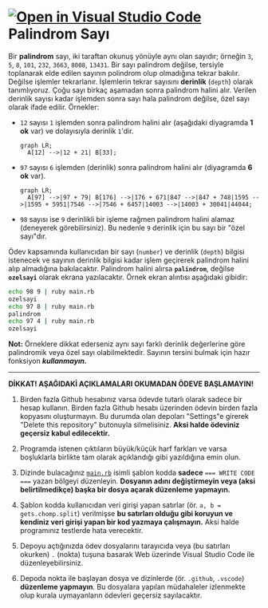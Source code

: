 [![Open in Visual Studio Code](https://classroom.github.com/assets/open-in-vscode-c66648af7eb3fe8bc4f294546bfd86ef473780cde1dea487d3c4ff354943c9ae.svg)](https://classroom.github.com/online_ide?assignment_repo_id=9518738&assignment_repo_type=AssignmentRepo)
Palindrom Sayı
==============

Bir **palindrom** sayı, iki taraftan okunuş yönüyle aynı olan sayıdır; örneğin `3`, `5`, `8`, `101`, `232`, `3663`, `8008`, `13431`. Bir sayı palindrom değilse, tersiyle toplanarak elde edilen sayının polindrom olup olmadığına tekrar bakılır. Değilse işlemler tekrarlanır. İşlemlerin tekrar sayısını **derinlik** (`depth`) olarak tanımlıyoruz. Çoğu sayı birkaç aşamadan sonra palindrom halini alır. Verilen derinlik sayısı kadar işlemden sonra sayı hala palindrom değilse, özel sayı olarak ifade edilir.  Örnekler:

- `12` sayısı `1` işlemden sonra palindrom halini alır (aşağıdaki diyagramda **1 ok** var) ve dolayısıyla derinlik `1`'dir.

   ```mermaid
   graph LR;
     A[12] -->|12 + 21| B[33];
   ```
- `97` sayısı `6` işlemden (derinlik) sonra palindrom halini alır (diyagramda **6 ok** var).

   ```mermaid
   graph LR;
     A[97] -->|97 + 79| B[176] -->|176 + 671|847 -->|847 + 748|1595 -->|1595 + 5951|7546 -->|7546 + 6457|14003 -->|14003 + 30041|44044;
   ```
   
-  `98` sayısı ise `9` derinlikli bir işleme rağmen palindrom halini alamaz (deneyerek görebilirsiniz).  Bu nedenle `9` derinlik için bu sayı bir "özel sayı"dır.

Ödev kapsamında kullanıcıdan bir sayı (`number`) ve derinlik (`depth`) bilgisi istenecek ve sayının derinlik bilgisi kadar işlem geçirerek palindrom halini alıp almadığına bakılacaktır. Palindrom halini alırsa **`palindrom`**, değilse **`ozelsayi`** olarak ekrana yazılacaktır. Örnek ekran alıntısı aşağıdaki gibidir:

```sh
echo 98 9 | ruby main.rb
ozelsayi
echo 97 8 | ruby main.rb
palindrom
echo 97 4 | ruby main.rb
ozelsayi
```

**Not:** Örneklere dikkat ederseniz aynı sayı farklı derinlik değerlerine göre palindromik veya özel sayı olabilmektedir. Sayının tersini bulmak için hazır fonksiyon ***kullanmayın.***

---

**DİKKAT!  AŞAĞIDAKİ AÇIKLAMALARI OKUMADAN ÖDEVE BAŞLAMAYIN!**

1. Birden fazla Github hesabınız varsa ödevde tutarlı olarak sadece bir hesap kullanın.  Birden fazla Github hesabı
   üzerinden ödevin birden fazla kopyasını oluşturmayın.  Bu durumda olan depoları "Settings"e girerek "Delete this
   repository" butonuyla silmelisiniz.  **Aksi halde ödeviniz geçersiz kabul edilecektir.**

2. Programda istenen çıktıların büyük/küçük harf farkları ve varsa boşluklarla birlikte tam olarak açıklandığı gibi
   yazıldığına emin olun.

3. Dizinde bulacağınız [`main.rb`](./main.rb) isimli şablon kodda **sadece** `=== WRITE CODE ===` yazan bölgeyi
   düzenleyin. **Dosyanın adını değiştirmeyin veya (aksi belirtilmedikçe) başka bir dosya açarak düzenleme yapmayın.**

4. Şablon kodda kullanıcıdan veri girişi yapan satırlar (ör. `a, b = gets.chomp.split`) verilmişse **bu satırları olduğu
   gibi koruyun ve kendiniz veri girişi yapan bir kod yazmaya çalışmayın.**  Aksi halde programınız testlerde hata
   verecektir.

5. Depoyu açtığınızda ödev dosyalarını tarayıcıda veya (bu satırları okurken) `.` (nokta) tuşuna basarak Web üzerinde
   Visual Studio Code ile düzenleyebilirsiniz.

6. Depoda nokta ile başlayan dosya ve dizinlerde (ör. `.github`, `.vscode`) **düzenleme yapmayın**.  Bu dosyalara
   yapılan müdahaleler izlenmekte olup kurala uymayanların ödevleri geçersiz sayılacaktır.
